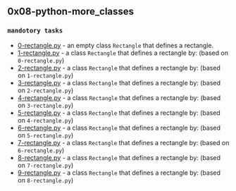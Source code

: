 ## 0x08-python-more_classes

### `mandotory tasks`

* [0-rectangle.py]() - an empty class ``Rectangle`` that defines a rectangle.
* [1-rectangle.py]() - a class ``Rectangle`` that defines a rectangle by: (based on `0-rectangle.py`)
* [2-rectangle.py]() - a class ``Rectangle`` that defines a rectangle by: (based on ``1-rectangle.py``)
* [3-rectangle.py]() - a class ``Rectangle`` that defines a rectangle by: (based on ``2-rectangle.py``)
* [4-rectangle.py]() - a class ``Rectangle`` that defines a rectangle by: (based on ``3-rectangle.py``)
* [5-rectangle.py]() - a class ``Rectangle`` that defines a rectangle by: (based on ``4-rectangle.py``)
* [6-rectangle.py]() - a class ``Rectangle`` that defines a rectangle by: (based on ``5-rectangle.py``)
* [7-rectangle.py]() - a class ``Rectangle`` that defines a rectangle by: (based on ``6-rectangle.py``)
* [8-rectangle.py]() - a class ``Rectangle`` that defines a rectangle by: (based on ``7-rectangle.py``)
* [9-rectangle.py]() - a class ``Rectangle`` that defines a rectangle by: (based on ``8-rectangle.py``)

